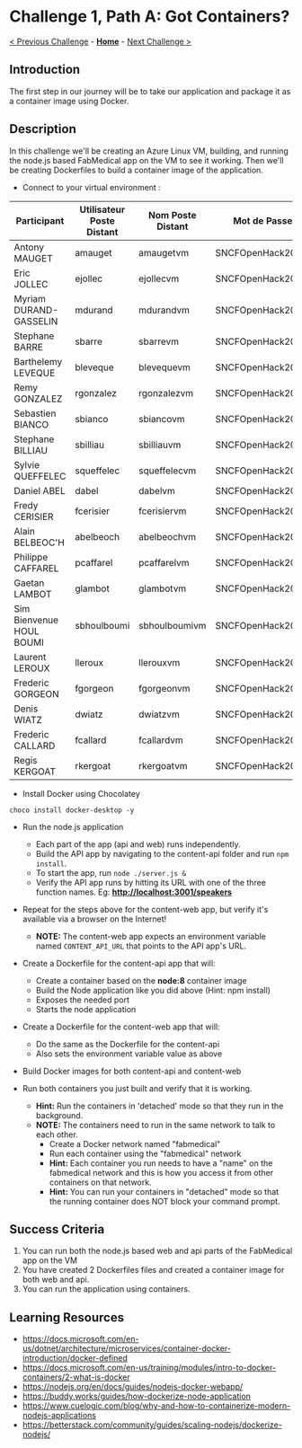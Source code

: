 # Challenge 1, Path A: Got Containers?

[< Previous Challenge](./00-prereqs.md) - **[Home](../README.md)** - [Next Challenge >](./02a-acr.md)

## Introduction

The first step in our journey will be to take our application and package it as a container image using Docker.

## Description

In this challenge we'll be creating an Azure Linux VM, building, and running the node.js based FabMedical app on the VM to see it working. Then we'll be creating Dockerfiles to build a container image of the application.

- Connect to your virtual environment : 

| Participant | Utilisateur Poste Distant | Nom Poste Distant | Mot de Passe | Utilisateur Compte Azure |
|-----|---------------------------|-------------------|--------------|--------------------------|
| Antony MAUGET	|amauget	|amaugetvm	|SNCFOpenHack2022!	|amauget@M365x42249985.onmicrosoft.com|
| Eric JOLLEC	|ejollec	|ejollecvm	|SNCFOpenHack2022!	|ejollec@M365x42249985.onmicrosoft.com|
| Myriam DURAND-GASSELIN	|mdurand	|mdurandvm	|SNCFOpenHack2022!	|mdurand@M365x42249985.onmicrosoft.com|
| Stephane BARRE	|sbarre	|sbarrevm	|SNCFOpenHack2022!	|sbarre@M365x42249985.onmicrosoft.com|
| Barthelemy LEVEQUE	|bleveque	|blevequevm	|SNCFOpenHack2022!	|bleveque@M365x42249985.onmicrosoft.com|
| Remy GONZALEZ	|rgonzalez	|rgonzalezvm	|SNCFOpenHack2022!	|rgonzalez@M365x42249985.onmicrosoft.com|
| Sebastien BIANCO	|sbianco	|sbiancovm	|SNCFOpenHack2022!	|sbianco@M365x42249985.onmicrosoft.com|
| Stephane BILLIAU	|sbilliau	|sbilliauvm	|SNCFOpenHack2022!	|sbilliau@M365x42249985.onmicrosoft.com|
| Sylvie QUEFFELEC	|squeffelec	|squeffelecvm	|SNCFOpenHack2022!	|squeffelec@M365x42249985.onmicrosoft.com|
| Daniel ABEL	|dabel	|dabelvm	|SNCFOpenHack2022!	|dabel@M365x42249985.onmicrosoft.com|
| Fredy CERISIER	|fcerisier	|fcerisiervm	|SNCFOpenHack2022!	|fcerisier@M365x42249985.onmicrosoft.com|
| Alain BELBEOC'H	|abelbeoch	|abelbeochvm	|SNCFOpenHack2022!	|abelbeoch@M365x42249985.onmicrosoft.com|
| Philippe CAFFAREL	|pcaffarel	|pcaffarelvm	|SNCFOpenHack2022!	|pcaffarel@M365x42249985.onmicrosoft.com|
| Gaetan LAMBOT	|glambot	|glambotvm	|SNCFOpenHack2022!	|glambot@M365x42249985.onmicrosoft.com|
| Sim Bienvenue HOUL BOUMI	|sbhoulboumi	|sbhoulboumivm	|SNCFOpenHack2022!	|sbhoulboumi@M365x42249985.onmicrosoft.Com|
| Laurent LEROUX	|lleroux	|llerouxvm	|SNCFOpenHack2022!	|lleroux@M365x42249985.onmicrosoft.com|
| Frederic GORGEON	|fgorgeon	|fgorgeonvm	|SNCFOpenHack2022!	|fgorgeon@M365x42249985.onmicrosoft.com|
| Denis WIATZ	|dwiatz	|dwiatzvm	|SNCFOpenHack2022!	|dwiatz@M365x42249985.onmicrosoft.com|
| Frederic CALLARD	|fcallard	|fcallardvm	|SNCFOpenHack2022!	|fcallard@M365x42249985.onmicrosoft.com|
| Regis KERGOAT	|rkergoat	|rkergoatvm	|SNCFOpenHack2022!	|rkergoat@M365x42249985.onmicrosoft.com|

- Install Docker using Chocolatey 
```
choco install docker-desktop -y
```
- Run the node.js application
	- Each part of the app (api and web) runs independently.
	- Build the API app by navigating to the content-api folder and run `npm install`.
	- To start the app, run `node ./server.js &`
	- Verify the API app runs by hitting its URL with one of the three function names. Eg: **<http://localhost:3001/speakers>**
- Repeat for the steps above for the content-web app, but verify it's available via a browser on the Internet!
	- **NOTE:** The content-web app expects an environment variable named `CONTENT_API_URL` that points to the API app's URL. 
- Create a Dockerfile for the content-api app that will:
	- Create a container based on the **node:8** container image
	- Build the Node application like you did above (Hint: npm install)
	- Exposes the needed port
	- Starts the node application

- Create a Dockerfile for the content-web app that will:
	- Do the same as the Dockerfile for the content-api
	- Also sets the environment variable value as above

- Build Docker images for both content-api and content-web

- Run both containers you just built and verify that it is working. 
	- **Hint:** Run the containers in 'detached' mode so that they run in the background.
	- **NOTE:** The containers need to run in the same network to talk to each other. 
		- Create a Docker network named "fabmedical"
		- Run each container using the "fabmedical" network
		- **Hint:** Each container you run needs to have a "name" on the fabmedical network and this is how you access it from other containers on that network.
		- **Hint:** You can run your containers in "detached" mode so that the running container does NOT block your command prompt.

## Success Criteria

1. You can run both the node.js based web and api parts of the FabMedical app on the VM
2. You have created 2 Dockerfiles files and created a container image for both web and api.
3. You can run the application using containers.

## Learning Resources

- <https://docs.microsoft.com/en-us/dotnet/architecture/microservices/container-docker-introduction/docker-defined>
- <https://docs.microsoft.com/en-us/training/modules/intro-to-docker-containers/2-what-is-docker>
- <https://nodejs.org/en/docs/guides/nodejs-docker-webapp/>
- <https://buddy.works/guides/how-dockerize-node-application>
- <https://www.cuelogic.com/blog/why-and-how-to-containerize-modern-nodejs-applications>
- <https://betterstack.com/community/guides/scaling-nodejs/dockerize-nodejs/>

